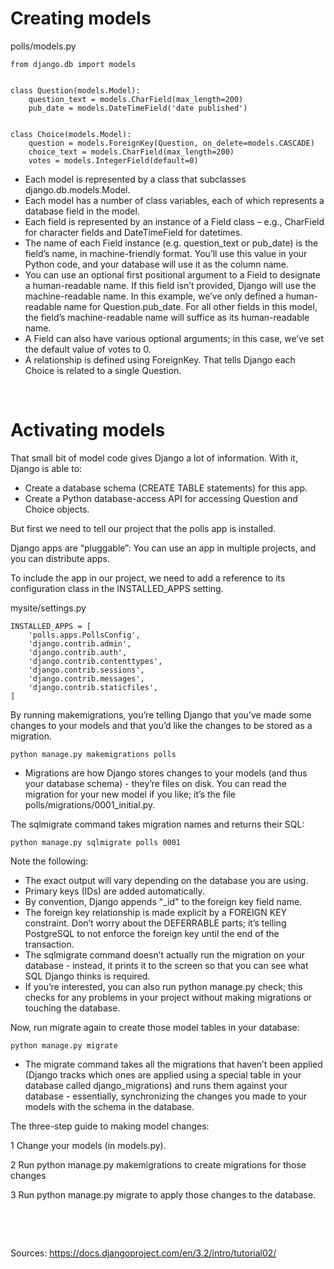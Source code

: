 # Creating models
polls/models.py
```
from django.db import models


class Question(models.Model):
    question_text = models.CharField(max_length=200)
    pub_date = models.DateTimeField('date published')


class Choice(models.Model):
    question = models.ForeignKey(Question, on_delete=models.CASCADE)
    choice_text = models.CharField(max_length=200)
    votes = models.IntegerField(default=0)
```

- Each model is represented by a class that subclasses django.db.models.Model. 
- Each model has a number of class variables, each of which represents a database field in the model.
- Each field is represented by an instance of a Field class – e.g., CharField for character fields and DateTimeField for datetimes. 
- The name of each Field instance (e.g. question_text or pub_date) is the field’s name, in machine-friendly format. You’ll use this value in your Python code, and your database will use it as the column name.
- You can use an optional first positional argument to a Field to designate a human-readable name. If this field isn’t provided, Django will use the machine-readable name. In this example, we’ve only defined a human-readable name for Question.pub_date. For all other fields in this model, the field’s machine-readable name will suffice as its human-readable name.
- A Field can also have various optional arguments; in this case, we’ve set the default value of votes to 0.
- A relationship is defined using ForeignKey. That tells Django each Choice is related to a single Question. 

&nbsp;


# Activating models
That small bit of model code gives Django a lot of information. With it, Django is able to:

- Create a database schema (CREATE TABLE statements) for this app.
- Create a Python database-access API for accessing Question and Choice objects.

But first we need to tell our project that the polls app is installed.

Django apps are “pluggable”: You can use an app in multiple projects, and you can distribute apps.

To include the app in our project, we need to add a reference to its configuration class in the INSTALLED_APPS setting. 

mysite/settings.py 
```
INSTALLED_APPS = [
    'polls.apps.PollsConfig',
    'django.contrib.admin',
    'django.contrib.auth',
    'django.contrib.contenttypes',
    'django.contrib.sessions',
    'django.contrib.messages',
    'django.contrib.staticfiles',
]
```
By running makemigrations, you’re telling Django that you’ve made some changes to your models and that you’d like the changes to be stored as a migration.
```
python manage.py makemigrations polls
```

- Migrations are how Django stores changes to your models (and thus your database schema) - they’re files on disk. You can read the migration for your new model if you like; it’s the file polls/migrations/0001_initial.py. 

The sqlmigrate command takes migration names and returns their SQL:
```
python manage.py sqlmigrate polls 0001
```

Note the following:

- The exact output will vary depending on the database you are using. 
- Primary keys (IDs) are added automatically. 
- By convention, Django appends "_id" to the foreign key field name.
- The foreign key relationship is made explicit by a FOREIGN KEY constraint. Don’t worry about the DEFERRABLE parts; it’s telling PostgreSQL to not enforce the foreign key until the end of the transaction.
- The sqlmigrate command doesn’t actually run the migration on your database - instead, it prints it to the screen so that you can see what SQL Django thinks is required.
- If you’re interested, you can also run python manage.py check; this checks for any problems in your project without making migrations or touching the database.

Now, run migrate again to create those model tables in your database:
```
python manage.py migrate
```

- The migrate command takes all the migrations that haven’t been applied (Django tracks which ones are applied using a special table in your database called django_migrations) and runs them against your database - essentially, synchronizing the changes you made to your models with the schema in the database.

The three-step guide to making model changes:

1 Change your models (in models.py).

2 Run python manage.py makemigrations to create migrations for those changes

3 Run python manage.py migrate to apply those changes to the database.


&nbsp;

&nbsp;


Sources: https://docs.djangoproject.com/en/3.2/intro/tutorial02/